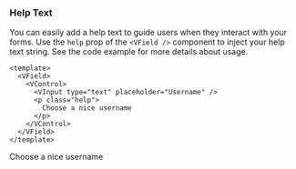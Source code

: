 ### Help Text

You can easily add a help text to guide users when they
interact with your forms. Use the `help` prop of the `<VField />`
component to inject your help text string. See the code example
for more details about usage.

<!--code-->

```vue
<template>
  <VField>
    <VControl>
      <VInput type="text" placeholder="Username" />
      <p class="help">
        Choose a nice username
      </p>
    </VControl>
  </VField>
</template>
```

<!--/code-->

<!--example-->

<VField>
  <VControl>
    <VInput
      type="text"
      placeholder="Username"
    />
    <p class="help">Choose a nice username</p>
  </VControl>
</VField>

<!--/example-->
